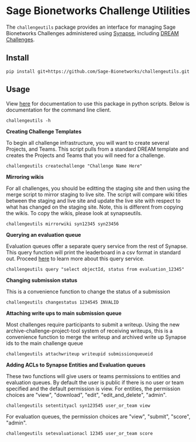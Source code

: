 # Sage Bionetworks Challenge Utilities

The `challengeutils` package provides an interface for managing Sage Bionetworks Challenges administered using [Synapse](https://www.synapse.org), including [DREAM Challenges](http://dreamchallenges.org/).

## Install

```
pip install git+https://github.com/Sage-Bionetworks/challengeutils.git
```

## Usage

View [here](http://htmlpreview.github.io/?https://github.com/Sage-Bionetworks/challengeutils/blob/master/docs/_build/singlehtml/index.html) for documentation to use this package in python scripts.  Below is documentation for the command line client.

```
challengeutils -h
```

**Creating Challenge Templates**

To begin all challenge infrastructure, you will want to create several Projects, and Teams.  This script pulls from a standard DREAM template and creates the Projects and Teams that you will need for a challenge.

```
challengeutils createchallenge "Challenge Name Here"
```

**Mirroring wikis**

For all challenges, you should be editting the staging site and then using the merge script to mirror staging to live site.  The script will compare wiki titles between the staging and live site and update the live site with respect to what has changed on the staging site.  Note, this is different from copying the wikis. To copy the wikis, please look at synapseutils.

```
challengeutils mirrorwiki syn12345 syn23456
```

**Querying an evaluation queue**

Evaluation queues offer a separate query service from the rest of Synapse.  This query function will print the leaderboard in a csv format in standard out.  Proceed [here](https://docs.synapse.org/rest/GET/evaluation/submission/query.html) to learn more about this query service.

```
challengeutils query "select objectId, status from evaluation_12345"
```

**Changing submission status**

This is a convenience function to change the status of a submission

```
challengeutils changestatus 1234545 INVALID
```

**Attaching write ups to main submission queue**

Most challenges require participants to submit a writeup.  Using the new archive-challenge-project-tool system of receiving writeups, this is a convenience function to merge the writeup and archived write up Synapse ids to the main challenge queue

```
challengeutils attachwriteup writeupid submissionqueueid
```

**Adding ACLs to Synapse Entities and Evaluation queues**

These two functions will give users or teams permissions to entities and evaluation queues.  By default the user is public if there is no user or team specified and the default permission is view.  For entities, the permission choices are "view", "download", "edit", "edit_and_delete", "admin".  

```
challengeutils setentityacl syn123545 user_or_team view
```

For evaluation queues, the permission choices are "view", "submit", "score", "admin". 

```
challengeutils setevaluationacl 12345 user_or_team score
```